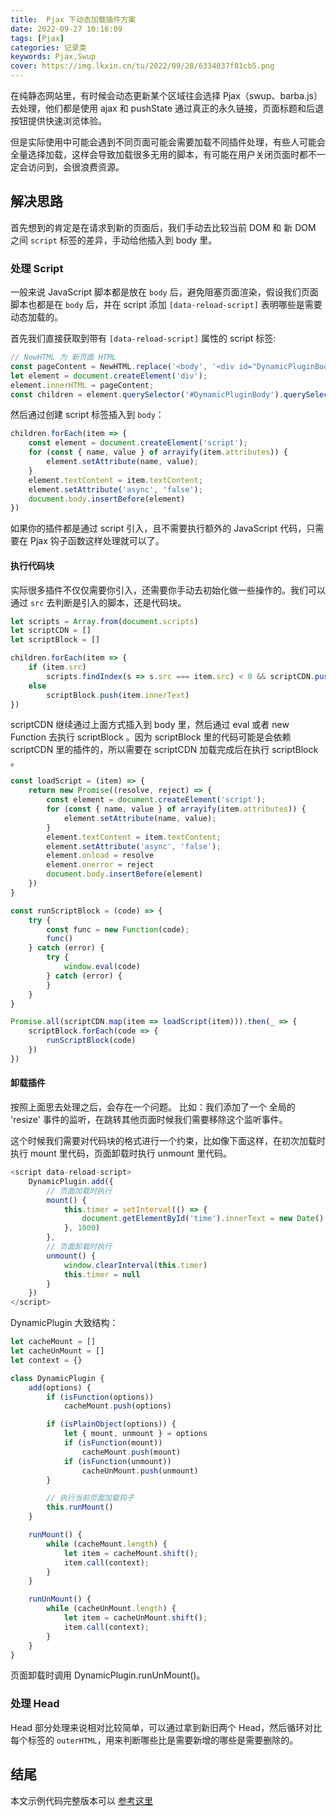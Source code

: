 ```yaml
---
title:  Pjax 下动态加载插件方案
date: 2022-09-27 10:16:09
tags: [Pjax]
categories: 记录类
keywords: Pjax,Swup
cover: https://img.lkxin.cn/tu/2022/09/28/6334037f81cb5.png
---
```


在纯静态网站里，有时候会动态更新某个区域往会选择 Pjax（swup、barba.js）去处理，他们都是使用 ajax 和 pushState 通过真正的永久链接，页面标题和后退按钮提供快速浏览体验。
<!-- more -->
但是实际使用中可能会遇到不同页面可能会需要加载不同插件处理，有些人可能会全量选择加载，这样会导致加载很多无用的脚本，有可能在用户关闭页面时都不一定会访问到，会很浪费资源。

## 解决思路
首先想到的肯定是在请求到新的页面后，我们手动去比较当前 DOM 和 新 DOM 之间 `script` 标签的差异，手动给他插入到 body 里。

### 处理 Script
一般来说 JavaScript 脚本都是放在 `body` 后，避免阻塞页面渲染，假设我们页面脚本也都是在 `body` 后，并在 script 添加 `[data-reload-script]` 表明哪些是需要动态加载的。

首先我们直接获取到带有 `[data-reload-script]` 属性的 script 标签:

``` js
// NewHTML 为 新页面 HTML
const pageContent = NewHTML.replace('<body', '<div id="DynamicPluginBody"').replace('</body>', '</div>');
let element = document.createElement('div');
element.innerHTML = pageContent;
const children = element.querySelector('#DynamicPluginBody').querySelectorAll('script[data-reload-script]');
```

然后通过创建 script 标签插入到 `body`：

``` js
children.forEach(item => {
    const element = document.createElement('script');
    for (const { name, value } of arrayify(item.attributes)) {
        element.setAttribute(name, value);
    }
    element.textContent = item.textContent;
    element.setAttribute('async', 'false');
    document.body.insertBefore(element)
})
```
如果你的插件都是通过 script 引入，且不需要执行额外的 JavaScript 代码，只需要在 Pjax 钩子函数这样处理就可以了。

#### 执行代码块

实际很多插件不仅仅需要你引入，还需要你手动去初始化做一些操作的。我们可以通过 `src` 去判断是引入的脚本，还是代码块。

``` js
let scripts = Array.from(document.scripts)
let scriptCDN = []
let scriptBlock = []

children.forEach(item => {
    if (item.src)
        scripts.findIndex(s => s.src === item.src) < 0 && scriptCDN.push(item);
    else
        scriptBlock.push(item.innerText)
})
```
scriptCDN 继续通过上面方式插入到 body 里，然后通过 eval 或者 new Function 去执行 scriptBlock 。因为 scriptBlock 里的代码可能是会依赖 scriptCDN 里的插件的，所以需要在 scriptCDN 加载完成后在执行 scriptBlock 。

``` js
const loadScript = (item) => {
    return new Promise((resolve, reject) => {
        const element = document.createElement('script');
        for (const { name, value } of arrayify(item.attributes)) {
            element.setAttribute(name, value);
        }
        element.textContent = item.textContent;
        element.setAttribute('async', 'false');
        element.onload = resolve
        element.onerror = reject
        document.body.insertBefore(element)
    })
}

const runScriptBlock = (code) => {
    try {
        const func = new Function(code);
        func()
    } catch (error) {
        try {
            window.eval(code)
        } catch (error) {
        }
    }
}

Promise.all(scriptCDN.map(item => loadScript(item))).then(_ => {
    scriptBlock.forEach(code => {
        runScriptBlock(code)
    })
})
```

#### 卸载插件

按照上面思去处理之后，会存在一个问题。 比如：我们添加了一个 全局的 'resize' 事件的监听，在跳转其他页面时候我们需要移除这个监听事件。

这个时候我们需要对代码块的格式进行一个约束，比如像下面这样，在初次加载时执行 mount 里代码，页面卸载时执行 unmount 里代码。

``` js
<script data-reload-script>
    DynamicPlugin.add({
        // 页面加载时执行
        mount() {
            this.timer = setInterval(() => {
                document.getElementById('time').innerText = new Date().toString()
            }, 1000)
        },
        // 页面卸载时执行
        unmount() {
            window.clearInterval(this.timer)
            this.timer = null
        }
    })
</script>
```

DynamicPlugin 大致结构：


``` js
let cacheMount = []
let cacheUnMount = []
let context = {}

class DynamicPlugin {
    add(options) {
        if (isFunction(options))
            cacheMount.push(options)

        if (isPlainObject(options)) {
            let { mount, unmount } = options
            if (isFunction(mount))
                cacheMount.push(mount)
            if (isFunction(unmount))
                cacheUnMount.push(unmount)
        }

        // 执行当前页面加载钩子
        this.runMount()
    }

    runMount() {
        while (cacheMount.length) {
            let item = cacheMount.shift();
            item.call(context);
        }
    }

    runUnMount() {
        while (cacheUnMount.length) {
            let item = cacheUnMount.shift();
            item.call(context);
        }
    }
}

```

页面卸载时调用 DynamicPlugin.runUnMount()。


### 处理 Head

Head 部分处理来说相对比较简单，可以通过拿到新旧两个 Head，然后循环对比每个标签的 `outerHTML`，用来判断哪些比是需要新增的哪些是需要删除的。

## 结尾

本文示例代码完整版本可以 [参考这里](https://github.com/MaLuns/dynamic-plugin)
